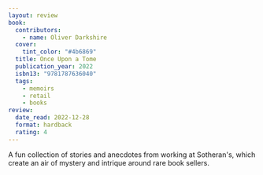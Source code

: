```yaml
---
layout: review
book:
  contributors:
    - name: Oliver Darkshire
  cover:
    tint_color: "#4b6869"
  title: Once Upon a Tome
  publication_year: 2022
  isbn13: "9781787636040"
  tags:
    - memoirs
    - retail
    - books
review:
  date_read: 2022-12-28
  format: hardback
  rating: 4
---
```


A fun collection of stories and anecdotes from working at Sotheran's, which create an air of mystery and intrique around rare book sellers.

